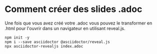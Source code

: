 # Comment créer des slides .adoc

Une fois que vous avez créé votre .adoc vous pouvez le transformer en .html pour l'ouvrir dans un navigateur en utilisant reveal.js.

```
npm init -y
npm i --save asciidoctor @asciidoctor/reveal.js
npx asciidoctor-revealjs index.adoc
```